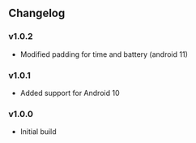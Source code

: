 ## Changelog

### v1.0.2
- Modified padding for time and battery (android 11)

### v1.0.1
- Added support for Android 10

### v1.0.0
- Initial build